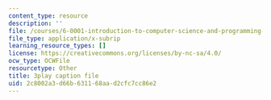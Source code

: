 ```yaml
---
content_type: resource
description: ''
file: /courses/6-0001-introduction-to-computer-science-and-programming-in-python-fall-2016/2c8002a3d66b631168aad2cfc7cc86e2_o9nW0uBqvEo.srt
file_type: application/x-subrip
learning_resource_types: []
license: https://creativecommons.org/licenses/by-nc-sa/4.0/
ocw_type: OCWFile
resourcetype: Other
title: 3play caption file
uid: 2c8002a3-d66b-6311-68aa-d2cfc7cc86e2
---
```

